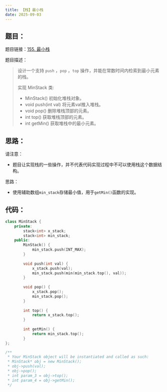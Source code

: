 ```yaml
---
title: 【栈】最小栈
date: 2025-09-03
---
```



## 题目：

题目链接：[155. 最小栈](https://leetcode.cn/problems/min-stack/description/?envType=study-plan-v2&envId=top-100-liked)

题目描述：

> 设计一个支持 `push` ，`pop` ，`top` 操作，并能在常数时间内检索到最小元素的栈。
> 
> 实现 MinStack 类:
> - MinStack() 初始化堆栈对象。
> - void push(int val) 将元素val推入堆栈。
> - void pop() 删除堆栈顶部的元素。
> - int top() 获取堆栈顶部的元素。
> - int getMin() 获取堆栈中的最小元素。

## 思路：

请注意：

- 题目让实现栈的一些操作，并不代表代码实现过程中不可以使用栈这个数据结构。

思路：

- 使用辅助数组`min_stack`存储最小值，用于`getMin()`函数的实现。

## 代码：

```c++
class MinStack {
    private:
        stack<int> x_stack;
        stack<int> min_stack;
    public:
        MinStack() {
            min_stack.push(INT_MAX);
        }
        
        void push(int val) {
            x_stack.push(val);
            min_stack.push(min(min_stack.top(), val));
        }
        
        void pop() {
            x_stack.pop();
            min_stack.pop();
        }
        
        int top() {
            return x_stack.top();
        }
        
        int getMin() {
            return min_stack.top();
        }
};

/**
 * Your MinStack object will be instantiated and called as such:
 * MinStack* obj = new MinStack();
 * obj->push(val);
 * obj->pop();
 * int param_3 = obj->top();
 * int param_4 = obj->getMin();
 */
```